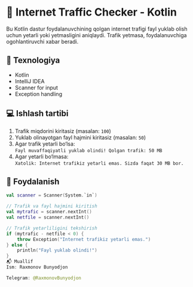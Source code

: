 # 📶 Internet Traffic Checker - Kotlin

Bu Kotlin dastur foydalanuvchining qolgan internet trafigi fayl yuklab olish uchun yetarli yoki yetmasligini aniqlaydi. Trafik yetmasa, foydalanuvchiga ogohlantiruvchi xabar beradi.

## 🔧 Texnologiya
- Kotlin
- IntelliJ IDEA
- Scanner for input
- Exception handling

## 💻 Ishlash tartibi

1. Trafik miqdorini kiritasiz (masalan: `100`)
2. Yuklab olinayotgan fayl hajmini kiritasiz (masalan: `50`)
3. Agar trafik yetarli bo‘lsa:  
   `Fayl muvaffaqiyatli yuklab olindi! Qolgan trafik: 50 MB`
4. Agar yetarli bo‘lmasa:  
   `Xatolik: Internet trafikiz yetarli emas. Sizda faqat 30 MB bor.`

## 📂 Foydalanish
```kotlin
val scanner = Scanner(System.`in`)

// Trafik va fayl hajmini kiritish
val mytrafic = scanner.nextInt()
val netfile = scanner.nextInt()

// Trafik yetarliligini tekshirish
if (mytrafic - netfile < 0) {
    throw Exception("Internet trafikiz yetarli emas.")
} else {
    println("Fayl yuklab olindi!")
}
📬 Muallif
Ism: Raxmonov Bunyodjon

Telegram: @RaxmonovBunyodjon